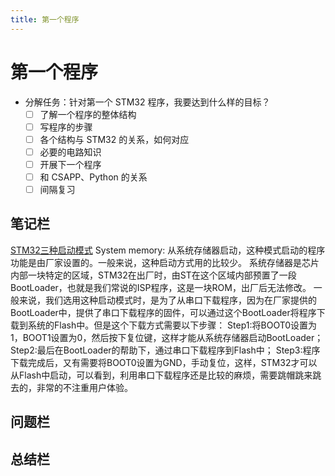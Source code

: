 ```yaml
---
title: 第一个程序
---
```


# 第一个程序
- 分解任务：针对第一个 STM32 程序，我要达到什么样的目标？
    - [ ] 了解一个程序的整体结构
    - [ ] 写程序的步骤
    - [ ] 各个结构与 STM32 的关系，如何对应
    - [ ] 必要的电路知识
    - [ ] 开展下一个程序
    - [ ] 和 CSAPP、Python 的关系
    - [ ] 间隔复习
## 笔记栏
[STM32三种启动模式](https://blog.csdn.net/wwt18811707971/article/details/78678059)
System memory:
从系统存储器启动，这种模式启动的程序功能是由厂家设置的。一般来说，这种启动方式用的比较少。
系统存储器是芯片内部一块特定的区域，STM32在出厂时，由ST在这个区域内部预置了一段BootLoader，也就是我们常说的ISP程序，这是一块ROM，出厂后无法修改。
一般来说，我们选用这种启动模式时，是为了从串口下载程序，因为在厂家提供的BootLoader中，提供了串口下载程序的固件，可以通过这个BootLoader将程序下载到系统的Flash中。但是这个下载方式需要以下步骤：
Step1:将BOOT0设置为1，BOOT1设置为0，然后按下复位键，这样才能从系统存储器启动BootLoader；
Step2:最后在BootLoader的帮助下，通过串口下载程序到Flash中；
Step3:程序下载完成后，又有需要将BOOT0设置为GND，手动复位，这样，STM32才可以从Flash中启动，可以看到，利用串口下载程序还是比较的麻烦，需要跳帽跳来跳去的，非常的不注重用户体验。
## 问题栏

## 总结栏